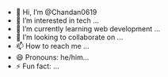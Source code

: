 - 👋 Hi, I’m @Chandan0619
- 👀 I’m interested in tech ...
- 🌱 I’m currently learning web development ...
- 💞️ I’m looking to collaborate on ...
- 📫 How to reach me ...
- 😄 Pronouns: he/him...
- ⚡ Fun fact: ...

<!---
Chandan0619/Chandan0619 is a ✨ special ✨ repository because its `README.md` (this file) appears on your GitHub profile.
You can click the Preview link to take a look at your changes.
--->
